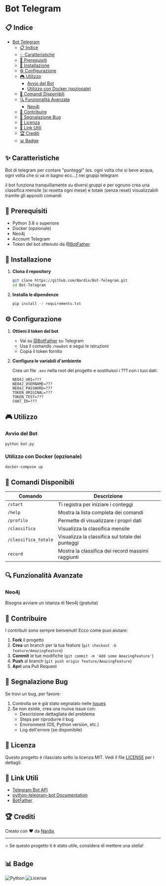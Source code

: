 # Bot Telegram

## 📋 Indice

- [Bot Telegram](#bot-telegram)
  - [📋 Indice](#-indice)
  - [✨ Caratteristiche](#-caratteristiche)
  - [🔧 Prerequisiti](#-prerequisiti)
  - [🚀 Installazione](#-installazione)
  - [⚙️ Configurazione](#️-configurazione)
  - [🎮 Utilizzo](#-utilizzo)
    - [Avvio del Bot](#avvio-del-bot)
    - [Utilizzo con Docker (opzionale)](#utilizzo-con-docker-opzionale)
  - [📝 Comandi Disponibili](#-comandi-disponibili)
  - [🔍 Funzionalità Avanzate](#-funzionalità-avanzate)
    - [Neo4j](#neo4j)
  - [🤝 Contribuire](#-contribuire)
  - [🐛 Segnalazione Bug](#-segnalazione-bug)
  - [📄 Licenza](#-licenza)
  - [🔗 Link Utili](#-link-utili)
  - [🏆 Crediti](#-crediti)
  - [📊 Badge](#-badge)

## ✨ Caratteristiche

Bot di telegram per contare "punteggi" (es. ogni volta che si beve acqua, ogni volta che si va in bagno ecc...) nei gruppi telegram

il bot funziona tranquillamente su diversi gruppi e per ognuno crea una classifica mensile (si resetta ogni mese) e totale (senza reset)
visualizzabili tramite gli appositi comandi

## 🔧 Prerequisiti

- Python 3.8 o superiore
- Docker (opzionale)
- Neo4j
- Account Telegram
- Token del bot ottenuto da [@BotFather](https://t.me/botfather)

## 🚀 Installazione

1. **Clona il repository**
   ```bash
   git clone https://github.com/Nardix/Bot-Telegram.git
   cd Bot-Telegram
   ```

2. **Installa le dipendenze**
   ```bash
   pip install -r requirements.txt
   ```

## ⚙️ Configurazione

1. **Ottieni il token del bot**
   - Vai su [@BotFather](https://t.me/botfather) su Telegram
   - Usa il comando `/newbot` e segui le istruzioni
   - Copia il token fornito

2. **Configura le variabili d'ambiente**
   
   Crea un file `.env` nella root del progetto e sostituisci i ??? con i tuoi dati:
   ```env
   NEO4J_URI=???
   NEO4J_USERNAME=???
   NEO4J_PASSWORD=???
   TOKEN_ORIGINAL=???
   TOKEN_TEST=???
   CHAT_ID=???
   ```

## 🎮 Utilizzo

### Avvio del Bot

```bash
python bot.py
```

### Utilizzo con Docker (opzionale)

```bash
docker-compose up
```

## 📝 Comandi Disponibili

| Comando | Descrizione |
|---------|-------------|
| `/start` | Ti registra per iniziare i conteggi | 
| `/help` | Mostra la lista completa dei comandi | 
| `/profilo` | Permette di visualizzare i propri dati | 
| `/classifica` | Visualizza la classifica mensile | 
| `/classifica_totale` | Visualizza la classifica sul totale dei punteggi |
| `record` | Mostra la classifica dei record massimi raggiunti |

## 🔍 Funzionalità Avanzate

### Neo4j

Bisogna avviare un istanza di Neo4j (gratuita)

## 🤝 Contribuire

I contributi sono sempre benvenuti! Ecco come puoi aiutare:

1. **Fork** il progetto
2. **Crea** un branch per la tua feature (`git checkout -b feature/AmazingFeature`)
3. **Commit** le tue modifiche (`git commit -m 'Add some AmazingFeature'`)
4. **Push** al branch (`git push origin feature/AmazingFeature`)
5. **Apri** una Pull Request

## 🐛 Segnalazione Bug

Se trovi un bug, per favore:

1. Controlla se è già stato segnalato nelle [Issues](https://github.com/Nardix/Bot-Telegram/issues)
2. Se non esiste, crea una nuova issue con:
   - Descrizione dettagliata del problema
   - Steps per riprodurre il bug
   - Environment (OS, Python version, etc.)
   - Log dell'errore (se disponibile)

## 📄 Licenza

Questo progetto è rilasciato sotto la licenza MIT. Vedi il file [LICENSE](LICENSE) per i dettagli.

## 🔗 Link Utili

- [Telegram Bot API](https://core.telegram.org/bots/api)
- [python-telegram-bot Documentation](https://python-telegram-bot.readthedocs.io/)
- [BotFather](https://t.me/botfather)

## 🏆 Crediti

Creato con ❤️ da [Nardix](https://github.com/Nardix)

---

⭐ Se questo progetto ti è stato utile, considera di mettere una stella!

## 📊 Badge

![Python](https://img.shields.io/badge/python-v3.8+-blue.svg)
![License](https://img.shields.io/badge/license-MIT-green.svg)
